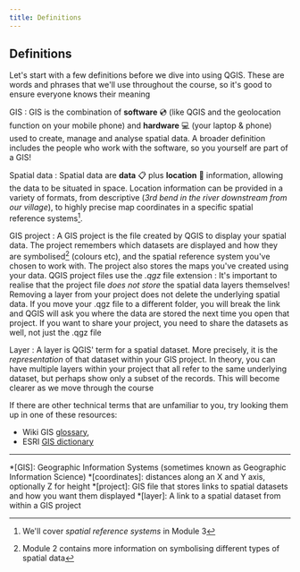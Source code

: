 ```yaml
---
title: Definitions
---
```


## Definitions

Let's start with a few definitions before we dive into using QGIS.  These are words and phrases that we'll use throughout the course, so it's good to ensure everyone knows their meaning

GIS
: GIS is the combination of **software** :cd: (like QGIS and the geolocation function on your mobile phone) and **hardware** :computer: (your laptop & phone) used to create, manage and analyse spatial data.  A broader definition includes the people who work with the software, so you yourself are part of a GIS!  

Spatial data
: Spatial data are **data** :clipboard: plus **location** :pushpin: information, allowing the data to be situated in space.  Location information can be provided in a variety of formats, from descriptive (*3rd bend in the river downstream from our village*), to highly precise map coordinates in a specific spatial reference systems[^1].

GIS project
: A GIS project is the file created by QGIS to display your spatial data.  The project remembers which datasets are displayed and how they are symbolised[^2] (colours etc), and the spatial reference system you've chosen to work with.  The project also stores the maps you've created using your data.  QGIS project files use the *.qgz* file extension
: It's important to realise that the project file *does not store* the spatial data layers themselves!  Removing a layer from your project does not delete the underlying spatial data.  If you move your .qgz file to a different folder, you will break the link and QGIS will ask you where the data are stored the next time you open that project.  If you want to share your project, you need to share the datasets as well, not just the .qgz file

Layer
: A layer is QGIS' term for a spatial dataset.  More precisely, it is the *representation* of that dataset within your GIS project.  In theory, you can have multiple layers within your project that all refer to the same underlying dataset, but perhaps show only a subset of the records.  This will become clearer as we move through the course

If there are other technical terms that are unfamiliar to you, try looking them up in one of these resources:
- Wiki GIS [glossary](http://www.wiki.gis.com/wiki/index.php/GIS_Glossary),
- ESRI [GIS dictionary](http://support.esri.com/en/knowledgebase/Gisdictionary/search)

---
[^1]: We'll cover *spatial reference systems* in Module 3
[^2]: Module 2 contains more information on symbolising different types of spatial data 

*[GIS]: Geographic Information Systems (sometimes known as Geographic Information Science)
*[coordinates]: distances along an X and Y axis, optionally Z for height
*[project]: GIS file that stores links to spatial datasets and how you want them displayed 
*[layer]: A link to a spatial dataset from within a GIS project

<!-- `NEEDS WORK!`  Images or something to break up text -->